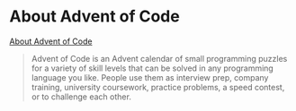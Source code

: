 # About Advent of Code
[About Advent of Code](https://adventofcode.com/2024/about)
> Advent of Code is an Advent calendar of small programming puzzles for a variety of skill levels that can be solved in any programming language you like. People use them as interview prep, company training, university coursework, practice problems, a speed contest, or to challenge each other.


